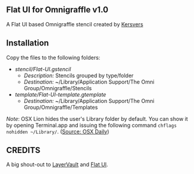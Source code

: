 Flat UI for Omnigraffle v1.0
------------
A Flat UI based Omnigraffle stencil created by [Kersvers](http://krsvrs.nl)

Installation
------------
Copy the files to the following folders: 

* *stencil/Flat-UI.gstencil*
  * _Description:_ Stencils grouped by type/folder
  * _Destination:_ ~/Library/Application Support/The Omni Group/Omnigraffle/Stencils
* *template/Flat-UI-template.gtemplate*
  * _Destination:_ ~/Library/Application Support/The Omni Group/Omnigraffle/Templates

*Note*: OSX Lion hides the user's Library folder by default. You can show it by opening Terminal.app and issuing the following command `chflags nohidden ~/Library/`. ([Source: OSX Daily](http://osxdaily.com/2011/07/22/access-user-library-folder-in-os-x-lion/))

CREDITS
-------
A big shout-out to [LayerVault](http://layervault.com) and [Flat UI](http://designmodo.com/flat/).
